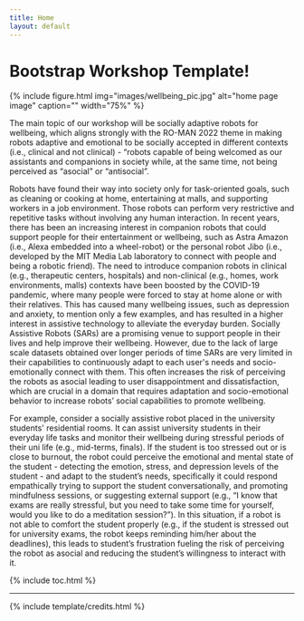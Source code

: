 ```yaml
---
title: Home
layout: default
---
```


# Bootstrap Workshop Template!

{% include figure.html img="images/wellbeing_pic.jpg" alt="home page image" caption="" width="75%" %}

The main topic of our workshop will be socially adaptive robots for wellbeing, which aligns strongly with the RO-MAN 2022 theme in making robots adaptive and emotional to be socially accepted in different contexts (i.e., clinical and not clinical)  - “robots capable of being welcomed as our assistants and companions in society while, at the same time, not being perceived as “asocial” or “antisocial”.

Robots have found their way into society only for task-oriented goals, such as cleaning or cooking at home, entertaining at malls, and supporting workers in a job environment. Those robots can perform very restrictive and repetitive tasks without involving any human interaction. In recent years, there has been an increasing interest in companion robots that could support people for their entertainment or wellbeing, such as Astra Amazon (i.e., Alexa embedded into a wheel-robot) or the personal robot Jibo (i.e., developed by the MIT Media Lab laboratory to connect with people and being a robotic friend). The need to introduce companion robots in clinical (e.g., therapeutic centers, hospitals) and non-clinical (e.g., homes, work environments, malls) contexts have been boosted by the COVID-19 pandemic, where many people were forced to stay at home alone or with their relatives. This has caused many wellbeing issues, such as depression and anxiety, to mention only a few examples, and has resulted in a higher interest in assistive technology to alleviate the everyday burden. Socially Assistive Robots (SARs) are a promising venue to support people in their lives and help improve their wellbeing. However, due to the lack of large scale datasets obtained over longer periods of time SARs are very limited in their capabilities to continuously adapt to each user's needs and socio-emotionally connect with them. This often increases the risk of perceiving the robots as asocial leading to user disappointment and dissatisfaction, which are crucial in a domain that requires adaptation and socio-emotional behavior to increase robots’ social capabilities to promote wellbeing. 

For example, consider a socially assistive robot placed in the university students' residential rooms. It can assist university students in their everyday life tasks and monitor their wellbeing during stressful periods of their uni life (e.g., mid-terms, finals). If the student is too stressed out or is close to burnout, the robot could perceive the emotional and mental state of the student - detecting the emotion, stress, and depression levels of the student - and adapt to the student’s needs, specifically it could respond empathically trying to support the student conversationally, and  promoting mindfulness sessions, or suggesting external support  (e.g., “I know that exams are really stressful, but you need to take some time for yourself, would you like to do a meditation session?”). In this situation, if a robot is not able to comfort the student properly (e.g., if the student is stressed out for university exams, the robot keeps reminding him/her about the deadlines), this leads to student’s frustration fueling the risk of perceiving the robot as asocial and reducing the student’s willingness to interact with it.



{% include toc.html %}

------

{% include template/credits.html %}
